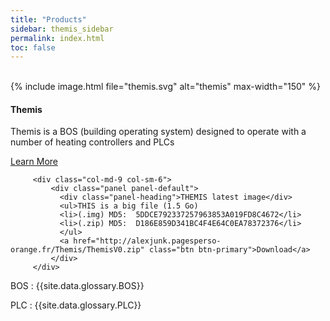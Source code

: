 ```yaml
---
title: "Products"
sidebar: themis_sidebar
permalink: index.html
toc: false
---
```

<br>
<div class="row">
         <div class="col-lg-12">
         </div>
         <div class="col-md-3 col-sm-6">
             <div class="panel panel-default text-center">
                 <div class="panel-heading">
                     {% include image.html file="themis.svg" alt="themis" max-width="150" %}
                 </div>                 
                 <div class="panel-body">
                     <h4>Themis</h4>
                     <p>Themis is a BOS (building operating system) designed to operate with a number of heating controllers and PLCs</p>
                     <a href="Themis_overview.html" class="btn btn-primary">Learn More</a>
                 </div>
             </div>
         </div>
         
         <div class="col-md-9 col-sm-6">
             <div class="panel panel-default">
               <div class="panel-heading">THEMIS latest image</div>
               <ul>THIS is a big file (1.5 Go)
               <li>(.img) MD5:  5DDCE792337257963853A019FD8C4672</li>
               <li>(.zip) MD5:  D186E859D341BC4F4E64C0EA78372376</li>
               </ul>
               <a href="http://alexjunk.pagesperso-orange.fr/Themis/ThemisV0.zip" class="btn btn-primary">Download</a>
             </div>
         </div>
</div>

BOS
: {{site.data.glossary.BOS}}

PLC
: {{site.data.glossary.PLC}}
